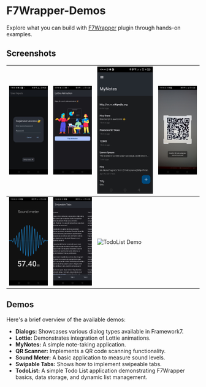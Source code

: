# F7Wrapper-Demos
Explore what you can build with [F7Wrapper](https://ds.justplayer.de/projects/f7wrapper) plugin through hands-on examples.

## Screenshots

| ![Dialogs](screenshots/dialogs.jpg) | ![Lottie](screenshots/lottie.jpg) | ![MyNotes](screenshots/mynotes.jpg) | ![QR Scanner](screenshots/qrcode-scanner.jpg) |
|------------------------------------|-----------------------------------|-------------------------------------|-----------------------------------------------|
| ![Sound Meter](screenshots/sound-meter.jpg) | ![Swipable Tabs](screenshots/swipeable-tabs.jpg) | ![TodoList Demo](screenshots/todolist.jpg) |                                               |

## Demos

Here's a brief overview of the available demos:

*   **Dialogs:** Showcases various dialog types available in Framework7.
*   **Lottie:** Demonstrates integration of Lottie animations.
*   **MyNotes:** A simple note-taking application.
*   **QR Scanner:** Implements a QR code scanning functionality.
*   **Sound Meter:** A basic application to measure sound levels.
*   **Swipable Tabs:** Shows how to implement swipeable tabs.
*   **TodoList:** A simple Todo List application demonstrating F7Wrapper basics, data storage, and dynamic list management.
